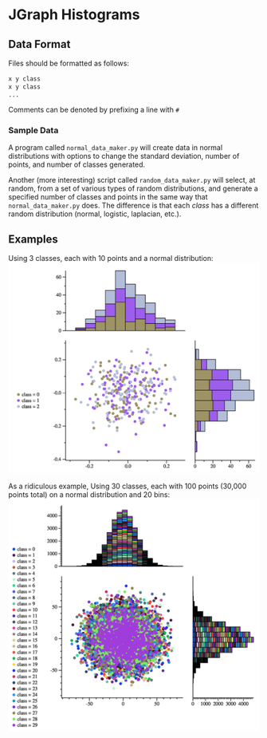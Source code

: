 # JGraph Histograms

## Data Format
Files should be formatted as follows:
```
x y class
x y class
...
```

Comments can be denoted by prefixing a line with `#` 

### Sample Data
A program called `normal_data_maker.py` will create data in normal distributions 
with options to change the standard deviation, number of points, and number of 
classes generated. 

Another (more interesting) script called `random_data_maker.py` will select, 
at random, from a set of various types of random distributions, and generate 
a specified number of classes and points in the same way that `normal_data_maker.py` does. The difference is that each *class* has a different
random distribution (normal, logistic, laplacian, etc.). 


## Examples

Using 3 classes, each with 10 points and a normal distribution:
![](samples/test1.jpg)

As a ridiculous example, Using 30 classes, each with 100 points (30,000 points total) on a normal distribution and 20 bins:
![](samples/huge.jpg)
